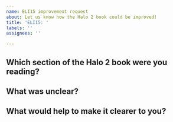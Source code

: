```yaml
---
name: ELI15 improvement request
about: Let us know how the Halo 2 book could be improved!
title: 'ELI15: '
labels: ''
assignees: ''

---
```


## Which section of the Halo 2 book were you reading?

## What was unclear?

## What would help to make it clearer to you?
